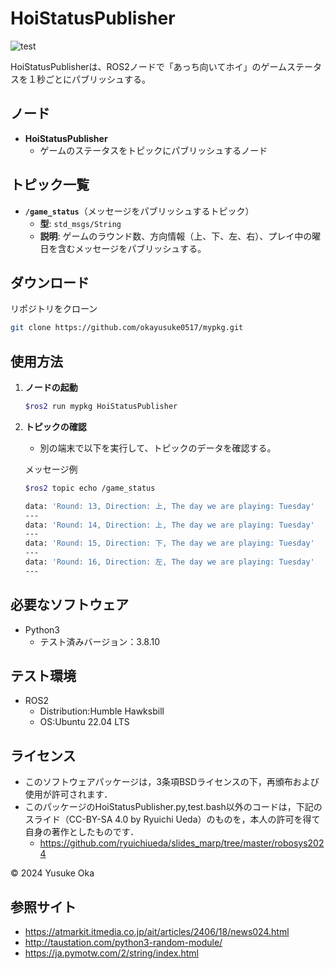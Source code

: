 # HoiStatusPublisher
![test](https://github.com/okayusuke0517/mypkg/actions/workflows/test.yml/badge.svg)

HoiStatusPublisherは、ROS2ノードで「あっち向いてホイ」のゲームステータスを１秒ごとにパブリッシュする。

## ノード

- **HoiStatusPublisher**
  - ゲームのステータスをトピックにパブリッシュするノード

## トピック一覧

- **`/game_status`**（メッセージをパブリッシュするトピック）
  - **型**: `std_msgs/String`
  - **説明**: ゲームのラウンド数、方向情報（上、下、左、右）、プレイ中の曜日を含むメッセージをパブリッシュする。

## ダウンロード

リポジトリをクローン
```bash
git clone https://github.com/okayusuke0517/mypkg.git
```
 
## 使用方法

1. **ノードの起動**
   ```bash
   $ros2 run mypkg HoiStatusPublisher
   ```

2. **トピックの確認**
   - 別の端末で以下を実行して、トピックのデータを確認する。
   
   メッセージ例
   ```bash
   $ros2 topic echo /game_status

   data: 'Round: 13, Direction: 上, The day we are playing: Tuesday'
   ---
   data: 'Round: 14, Direction: 上, The day we are playing: Tuesday'
   ---
   data: 'Round: 15, Direction: 下, The day we are playing: Tuesday'
   ---
   data: 'Round: 16, Direction: 左, The day we are playing: Tuesday'
   ---
   ```

## 必要なソフトウェア

- Python3
  - テスト済みバージョン：3.8.10
 
## テスト環境

- ROS2
  - Distribution:Humble Hawksbill
  - OS:Ubuntu 22.04 LTS

## ライセンス

* このソフトウェアパッケージは，3条項BSDライセンスの下，再頒布および使用が許可されます．
* このパッケージのHoiStatusPublisher.py,test.bash以外のコードは，下記のスライド（CC-BY-SA 4.0 by Ryuichi Ueda）のものを，本人の許可を得て自身の著作としたものです．
    - https://github.com/ryuichiueda/slides_marp/tree/master/robosys2024

© 2024 Yusuke Oka

## 参照サイト

- https://atmarkit.itmedia.co.jp/ait/articles/2406/18/news024.html
- http://taustation.com/python3-random-module/
- https://ja.pymotw.com/2/string/index.html
